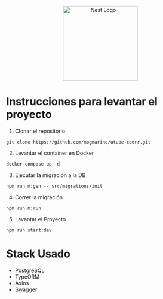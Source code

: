 <p align="center">
  <a href="http://nestjs.com/" target="blank"><img src="https://nestjs.com/img/logo-small.svg" width="200" alt="Nest Logo" /></a>
</p>


# Instrucciones para levantar el proyecto

1.  Clonar el repositorio
```
git clone https://github.com/mogmarino/utube-codrr.git
``` 
2.  Levantar el container en Docker
```
docker-compose up -d
```
3.  Ejecutar la migración a la DB
```
npm run m:gen -- src/migrations/init
```
4.  Correr la migración
```
npm run m:run
```
5.  Levantar el Proyecto
```
npm run start:dev
```

# Stack Usado

* PostgreSQL
* TypeORM
* Axios
* Swagger
